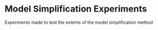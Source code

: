 # Model Simplification Experiments
Experiments made to test the extents of the model simplification method
